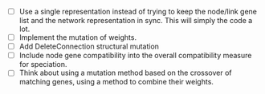 - [ ] Use a single representation instead of trying to keep the node/link
      gene list and the network representation in sync. This will simply
      the code a lot.
- [ ] Implement the mutation of weights.
- [ ] Add DeleteConnection structural mutation
- [ ] Include node gene compatibility into the overall compatibility measure
      for speciation.
- [ ] Think about using a mutation method based on the crossover of matching
      genes, using a method to combine their weights.
